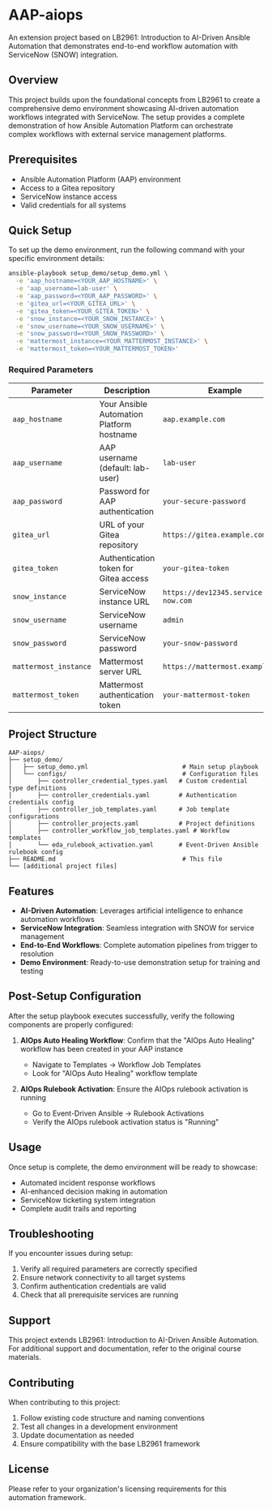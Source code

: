 # AAP-aiops

An extension project based on LB2961: Introduction to AI-Driven Ansible Automation that demonstrates end-to-end workflow automation with ServiceNow (SNOW) integration.

## Overview

This project builds upon the foundational concepts from LB2961 to create a comprehensive demo environment showcasing AI-driven automation workflows integrated with ServiceNow. The setup provides a complete demonstration of how Ansible Automation Platform can orchestrate complex workflows with external service management platforms.

## Prerequisites

- Ansible Automation Platform (AAP) environment
- Access to a Gitea repository
- ServiceNow instance access
- Valid credentials for all systems

## Quick Setup

To set up the demo environment, run the following command with your specific environment details:

```bash
ansible-playbook setup_demo/setup_demo.yml \
  -e 'aap_hostname=<YOUR_AAP_HOSTNAME>' \
  -e 'aap_username=lab-user' \
  -e 'aap_password=<YOUR_AAP_PASSWORD>' \
  -e 'gitea_url=<YOUR_GITEA_URL>' \
  -e 'gitea_token=<YOUR_GITEA_TOKEN>' \
  -e 'snow_instance=<YOUR_SNOW_INSTANCE>' \
  -e 'snow_username=<YOUR_SNOW_USERNAME>' \
  -e 'snow_password=<YOUR_SNOW_PASSWORD>' \
  -e 'mattermost_instance=<YOUR_MATTERMOST_INSTANCE>' \
  -e 'mattermost_token=<YOUR_MATTERMOST_TOKEN>'
```

### Required Parameters

| Parameter | Description | Example |
|-----------|-------------|---------|
| `aap_hostname` | Your Ansible Automation Platform hostname | `aap.example.com` |
| `aap_username` | AAP username (default: lab-user) | `lab-user` |
| `aap_password` | Password for AAP authentication | `your-secure-password` |
| `gitea_url` | URL of your Gitea repository | `https://gitea.example.com` |
| `gitea_token` | Authentication token for Gitea access | `your-gitea-token` |
| `snow_instance` | ServiceNow instance URL | `https://dev12345.service-now.com` |
| `snow_username` | ServiceNow username | `admin` |
| `snow_password` | ServiceNow password | `your-snow-password` |
| `mattermost_instance` | Mattermost server URL | `https://mattermost.example.com` |
| `mattermost_token` | Mattermost authentication token | `your-mattermost-token` |


## Project Structure

```
AAP-aiops/
├── setup_demo/
│   ├── setup_demo.yml                          # Main setup playbook
│   └── configs/                                # Configuration files
│       ├── controller_credential_types.yaml   # Custom credential type definitions
│       ├── controller_credentials.yaml        # Authentication credentials config
│       ├── controller_job_templates.yaml      # Job template configurations
│       ├── controller_projects.yaml           # Project definitions
│       ├── controller_workflow_job_templates.yaml # Workflow templates
│       └── eda_rulebook_activation.yaml       # Event-Driven Ansible rulebook config
├── README.md                                   # This file
└── [additional project files]
```

## Features

- **AI-Driven Automation**: Leverages artificial intelligence to enhance automation workflows
- **ServiceNow Integration**: Seamless integration with SNOW for service management
- **End-to-End Workflows**: Complete automation pipelines from trigger to resolution
- **Demo Environment**: Ready-to-use demonstration setup for training and testing

## Post-Setup Configuration

After the setup playbook executes successfully, verify the following components are properly configured:

1. **AIOps Auto Healing Workflow**: Confirm that the "AIOps Auto Healing" workflow has been created in your AAP instance
   - Navigate to Templates → Workflow Job Templates
   - Look for "AIOps Auto Healing" workflow template

2. **AIOps Rulebook Activation**: Ensure the AIOps rulebook activation is running
   - Go to Event-Driven Ansible → Rulebook Activations
   - Verify the AIOps rulebook activation status is "Running"

## Usage

Once setup is complete, the demo environment will be ready to showcase:
- Automated incident response workflows
- AI-enhanced decision making in automation
- ServiceNow ticketing system integration
- Complete audit trails and reporting

## Troubleshooting

If you encounter issues during setup:

1. Verify all required parameters are correctly specified
2. Ensure network connectivity to all target systems
3. Confirm authentication credentials are valid
4. Check that all prerequisite services are running

## Support

This project extends LB2961: Introduction to AI-Driven Ansible Automation. For additional support and documentation, refer to the original course materials.

## Contributing

When contributing to this project:
1. Follow existing code structure and naming conventions
2. Test all changes in a development environment
3. Update documentation as needed
4. Ensure compatibility with the base LB2961 framework

## License

Please refer to your organization's licensing requirements for this automation framework.
